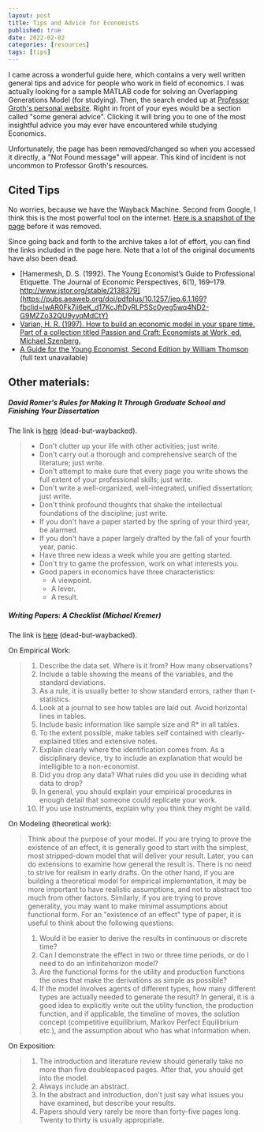 ```yaml
---
layout: post
title: Tips and Advice for Economists
published: true
date: 2022-02-02
categories: [resources]
tags: [tips]
---
```


I came across a wonderful guide here, which contains a very well written general tips and advice for people who work in field of economics.
I was actually looking for a sample MATLAB code for solving an Overlapping Generations Model (for studying). Then, the search ended up at [Professor Groth's personal website](https://web.econ.ku.dk/okocg/).
Right in front of your eyes would be a section called "some general advice". 
Clicking it will bring you to one of the most insightful advice you may ever have encountered while studying Economics.

Unfortunately, the page has been removed/changed so when you accessed it directly, a "Not Found message" will appear. 
This kind of incident is not uncommon to Professor Groth's resources.

## Cited Tips

No worries, because we have the Wayback Machine. 
Second from Google, I think this is the most powerful tool on the internet. [Here is a snapshot of the page](https://web.archive.org/web/20070610021332/http://www.econ.ku.dk/okocg/R%C3%A5d-skr-arbejder/Skriftlige%20arbejder.htm) before it was removed.

Since going back and forth to the archive takes a lot of effort, you can find the links included in the page here.
Note that a lot of the original documents have also been dead.

- [Hamermesh, D. S. (1992). The Young Economist’s Guide to Professional Etiquette. The Journal of Economic Perspectives, 6(1), 169–179. http://www.jstor.org/stable/2138379](https://pubs.aeaweb.org/doi/pdfplus/10.1257/jep.6.1.169?fbclid=IwAR0Fk7ji6eK_d17KcJftDvRLPSSc0yeg5wq4ND2-G9MZZo32QU9yvqMdCtY)
- [Varian, H. R. (1997). How to build an economic model in your spare time. Part of a collection titled Passion and Craft: Economists at Work, ed. Michael Szenberg.](https://people.ischool.berkeley.edu/~hal/Papers/how.pdf)
- [A Guide for the Young Economist, Second Edition by William Thomson](https://mitpress.mit.edu/books/guide-young-economist-second-edition) (full text unavailable)

## Other materials:

##### David Romer's Rules for Making It Through Graduate School and Finishing Your Dissertation

The link is [here](https://web.archive.org/web/20070611203317/http://econ161.berkeley.edu/Teaching_Folder/Romers_rules.html) (dead-but-waybacked).

> - Don't clutter up your life with other activities; just write.
> - Don't carry out a thorough and comprehensive search of the literature; just write.
> - Don't attempt to make sure that every page you write shows the full extent of your professional skills; just write.
> - Don't write a well-organized, well-integrated, unified dissertation; just write.
> - Don't think profound thoughts that shake the intellectual foundations of the discipline; just write.
> - If you don't have a paper started by the spring of your third year, be alarmed.
> - If you don't have a paper largely drafted by the fall of your fourth year, panic.
> - Have three new ideas a week while you are getting started.
> - Don't try to game the profession, work on what interests you.
> - Good papers in economics have three characteristics:
>   - A viewpoint.
>   - A lever.
>   - A result.

##### Writing Papers: A Checklist (Michael Kremer)

The link is [here](https://web.archive.org/web/20070802095624/http://post.economics.harvard.edu/faculty/kremer/papers/checklist.pdf) (dead-but-waybacked).

On Empirical Work:

> 1. Describe the data set. Where is it from? How many observations?
> 2. Include a table showing the means of the variables, and the standard deviations.
> 3. As a rule, it is usually better to show standard errors, rather than t-statistics.
> 4. Look at a journal to see how tables are laid out. Avoid horizontal lines in tables.
> 5. Include basic information like sample size and R* in all tables.
> 6. To the extent possible, make tables self contained with clearly-explained titles and
extensive notes.
> 7. Explain clearly where the identification comes from. As a disciplinary device, try to
include an explanation that would be intelligible to a non-economist.
> 8. Did you drop any data? What rules did you use in deciding what data to drop?
> 9. In general, you should explain your empirical procedures in enough detail that
someone could replicate your work.
> 10. If you use instruments, explain why you think they might be valid.

On Modeling (theoretical work):

> Think about the purpose of your model. If you are trying to prove the existence of an
effect, it is generally good to start with the simplest, most stripped-down model that will deliver
your result. Later, you can do extensions to examine how general the result is. There is no need
to strive for realism in early drafts.
On the other hand, if you are building a theoretical model for empirical implementation,
it may be more important to have realistic assumptions, and not to abstract too much from other
factors. Similarly, if you are trying to prove generality, you may want to make minimal
assumptions about functional form.
For an "existence of an effect" type of paper, it is useful to think about the following
questions:
> 1. Would it be easier to derive the results in continuous or discrete time?
> 2. Can I demonstrate the effect in two or three time periods, or do I need to do an infinitehorizon model?
> 3. Are the functional forms for the utility and production functions the ones that make the
derivations as simple as possible?
> 4. If the model involves agents of different types, how many different types are actually
needed to generate the result?
> In general, it is a good idea to explicitly write out the utility function, the production
function, and if applicable, the timeline of moves, the solution concept (competitive equilibrium,
Markov Perfect Equilibrium etc.), and the assumption about who has what information when.

On Exposition:

> 1. The introduction and literature review should generally take no more than five doublespaced pages. After that, you should get into the model.
> 2. Always include an abstract.
> 3. In the abstract and introduction, don't just say what issues you have examined, but
describe your results.
> 4. Papers should very rarely be more than forty-five pages long. Twenty to thirty is
usually appropriate.